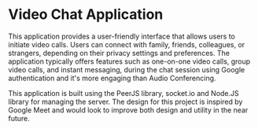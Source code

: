 # Video Chat Application


This application provides a user-friendly interface that allows users to initiate video calls. Users can connect with family, friends, colleagues, or strangers, depending on their privacy settings and preferences. The application typically offers features such as one-on-one video calls, group video calls, and instant messaging, during the chat session using Google authentication and it's more engaging than Audio Conferencing.

This application is built using the PeerJS library, socket.io and Node.JS library for managing the server. The design for this project is inspired by Google Meet and would look to improve both design and utility in the near future.
